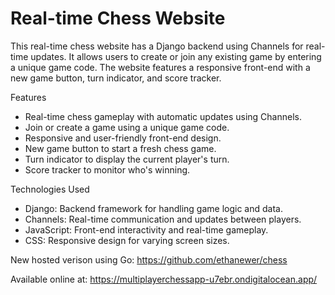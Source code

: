 # Real-time Chess Website

This real-time chess website has a Django backend using Channels for real-time updates. It allows users to create or join any existing game by entering a unique game code. The website features a responsive front-end with a new game button, turn indicator, and score tracker.

Features
- Real-time chess gameplay with automatic updates using Channels.
- Join or create a game using a unique game code.
- Responsive and user-friendly front-end design.
- New game button to start a fresh chess game.
- Turn indicator to display the current player's turn.
- Score tracker to monitor who's winning.

Technologies Used
- Django: Backend framework for handling game logic and data.
- Channels: Real-time communication and updates between players.
- JavaScript: Front-end interactivity and real-time gameplay.
- CSS: Responsive design for varying screen sizes.

New hosted verison using Go: https://github.com/ethanewer/chess

Available online at: https://multiplayerchessapp-u7ebr.ondigitalocean.app/
